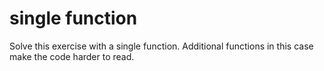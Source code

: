 # single function

Solve this exercise with a single function. Additional functions in this case make the code harder to read.
